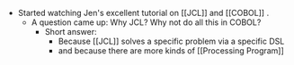 - Started watching Jen's excellent tutorial on [[JCL]] and [[COBOL]] .
	- A question came up: Why JCL? Why not do all this in COBOL?
		- Short answer:
			- Because [[JCL]] solves a specific problem via a specific DSL
			- and because there are more kinds of [[Processing Program]]